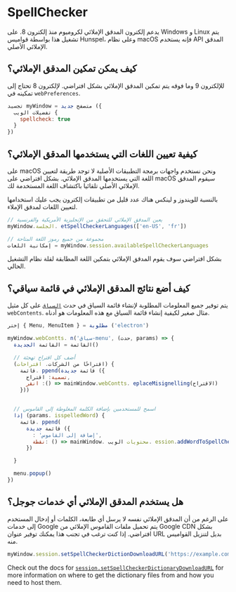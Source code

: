 # SpellChecker

يدعم إلكترون المدقق الإملائي لكروميوم منذ إلكترون 8.  على Windows و Linux يتم تشغيل هذا بواسطة قواميس Hunspel، وعلى نظام macOS فإنه يستخدم API المدقق الإملائي الأصلي.

## كيف يمكن تمكين المدقق الإملائي؟

للإلكترون 9 وما فوقه يتم تمكين المدقق الإملائي بشكل افتراضي.  لإلكترون 8 تحتاج إلى تمكينه في `webPreferences`.

```js
تجسيد myWindow = متصفح جديد ({
  تفضيلات الويب {
    spellcheck: true
  }
})
```

## كيفية تعيين اللغات التي يستخدمها المدقق الإملائي؟

على macOS ونحن نستخدم واجهات برمجة التطبيقات الأصلية لا توجد طريقة لتعيين اللغة التي يستخدمها المدقق الإملائي. بشكل افتراضي على macOS سيقوم المدقق الإملائي الأصلي تلقائيا باكتشاف اللغة المستخدمة لك.

بالنسبة للويندوز و لينكس هناك عدد قليل من تطبيقات إلكترون يجب عليك استخدامها لتعيين اللغات لمدقق الإملاء.

```js
// يعين المدقق الإملائي للتحقق من الإنجليزية الأمريكية والفرنسية
myWindow.الجلسة. etSpellCheckerLanguages(['en-US', 'fr'])

// مجموعة من جميع رموز اللغة المتاحة
إمكانية اللغات = myWindow.session.availableSpellCheckerLanguages
```

بشكل افتراضي سوف يقوم المدقق الإملائي بتمكين اللغة المطابقة لقلة نظام التشغيل الحالي.

## كيف أضع نتائج المدقق الإملائي في قائمة سياقي؟

يتم توفير جميع المعلومات المطلوبة لإنشاء قائمة السياق في حدث [`السياق`](../api/web-contents.md#event-context-menu) على كل مثيل `webContents`.  مثال صغير لكيفية إنشاء قائمة السياق مع هذه المعلومات هو أدناه.

```js
إختر { Menu, MenuItem } = مطلوبة ('electron')

myWindow.webContts. n('سياق-menu', (حدث, params) => {
  القائمة = القائمة الجديدة()

  // أضف كل اقتراح تهجئة
  (اقتراحًا من الشركات. اقتراحات) {
    قائمة. ppend(قائمة جديدة ({
      تسمية: اقتراح,
      انقر :() => mainWindow.webContts. eplaceMisignelling(الاقتراح)
    }))


  // اسمح للمستخدمين بإضافة الكلمة المغلوطة إلى القاموس
  إذا (params. isspelledWord) {
    قائمة. ppend(
      قائمة جديدة ({
        : 'إضافة إلى القاموس',
        نقطة: () => mainWindow. محتويات الويب. ession.addWordToSpellCheckerDictionary(params.misspelledWord)
      })

  }

  menu.popup()
})
```

## هل يستخدم المدقق الإملائي أي خدمات جوجل؟

على الرغم من أن المدقق الإملائي نفسه لا يرسل أي طابعة، الكلمات أو إدخال المستخدم إلى خدمات Google يتم تحميل ملفات القاموس الإملائي من Google CDN بشكل افتراضي.  إذا كنت ترغب في تجنب هذا يمكنك توفير عنوان URL بديل لتنزيل القواميس منه.

```js
myWindow.session.setSpellCheckerDictionDownloadURL('https://example.com/dictionaries/')
```

Check out the docs for [`session.setSpellCheckerDictionaryDownloadURL`](../api/session.md#sessetspellcheckerdictionarydownloadurlurl) for more information on where to get the dictionary files from and how you need to host them.
